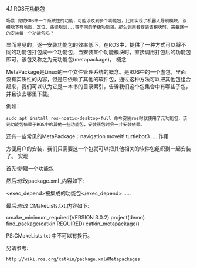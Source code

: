 4.1 ROS元功能包

    场景:完成ROS中一个系统性的功能，可能涉及到多个功能包，比如实现了机器人导航模块，该模块下有地图、定位、路径规划...等不同的子级功能包。那么调用者安装该模块时，需要逐一的安装每一个功能包吗？

显而易见的，逐一安装功能包的效率低下，在ROS中，提供了一种方式可以将不同的功能包打包成一个功能包，当安装某个功能模块时，直接调用打包后的功能包即可，该包又称之为元功能包(metapackage)。
概念

MetaPackage是Linux的一个文件管理系统的概念。是ROS中的一个虚包，里面没有实质性的内容，但是它依赖了其他的软件包，通过这种方法可以把其他包组合起来，我们可以认为它是一本书的目录索引，告诉我们这个包集合中有哪些子包，并且该去哪里下载。

例如：

    sudo apt install ros-noetic-desktop-full 命令安装ros时就使用了元功能包，该元功能包依赖于ROS中的其他一些功能包，安装该包时会一并安装依赖。

还有一些常见的MetaPackage：navigation moveit! turtlebot3 ....
作用

方便用户的安装，我们只需要这一个包就可以把其他相关的软件包组织到一起安装了。
实现

首先:新建一个功能包

然后:修改package.xml ,内容如下:

 <exec_depend>被集成的功能包</exec_depend>
 .....
 <export>
   <metapackage />
 </export>

最后:修改 CMakeLists.txt,内容如下:

cmake_minimum_required(VERSION 3.0.2)
project(demo)
find_package(catkin REQUIRED)
catkin_metapackage()

PS:CMakeLists.txt 中不可以有换行。

另请参考:

    http://wiki.ros.org/catkin/package.xml#Metapackages

